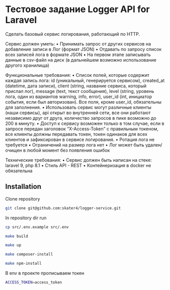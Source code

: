 # Тестовое задание Logger API for Laravel

Сделать базовый сервис логирования, работающий по HTTP.

Сервис должен уметь:
    • Принимать запрос от других сервисов на добавление записи в Лог (формат JSON)
    • Отдавать по запросу список всех записей лога в формате JSON
    • На первом этапе записывать данные в csv-файл на диск (в дальнейшем возможно использование другого хранилища)

Функциональные требования:
    • Список полей, которые содержит каждая запись лога: id (уникальный, генерируется сервисом), created_at (datetime, дата записи), client (string, название сервиса, который прислал лог), message (text, текст сообщения), level (string, уровень лога, один из вариантов warning, info, error), user_id (int, инициатор события, если был авторизован). Все поля, кроме user_id, обязательны для заполнения.
    • Использовать сервис могут различные клиенты (наши сервисы), api открыт во внутренней сети, все они работают независимо друг от друга, количество запросов в пике возможно до 200 в минуту. 
    • Доступ к сервису возможен только в том случае, если в запросе передан заголовок “X-Access-Token” с правильным токеном, все клиенты должны передавать токен, токен одинаков для всех клиентов и зафиксирован в сервисе логирования.
    • Ротация лога не требуется
    • Ограничений на размер лога нет
    • Лог может быть удален/очищен в любой момент без появления ошибок

Технические требования:
    • Сервис должен быть написан на стеке: laravel 9, php 8.1
    • Стиль API - REST
    • Контейнеризация в docker не обязательна


## Installation

Clone repository

```bash
git clone git@github.com:skater4/logger-service.git
```

In repository dir run

```bash
cp src/.env.example src/.env
```
```bash
make build
```
```bash
make up
```
```bash
make composer-install
```
```bash
make npm-install
```
В env в проекте прописываем токен
```bash
ACCESS_TOKEN=access_token
```
